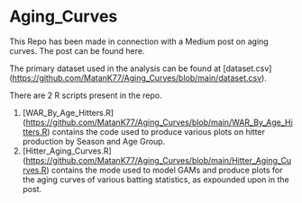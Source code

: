 # Aging_Curves

This Repo has been made in connection with a Medium post on aging curves. The post can be found here.

The primary dataset used in the analysis can be found at [dataset.csv] (https://github.com/MatanK77/Aging_Curves/blob/main/dataset.csv).

There are 2 R scripts present in the repo.
1) [WAR_By_Age_Hitters.R] (https://github.com/MatanK77/Aging_Curves/blob/main/WAR_By_Age_Hitters.R) contains the code used to produce various plots on hitter production by Season and Age Group.
2) [Hitter_Aging_Curves.R] (https://github.com/MatanK77/Aging_Curves/blob/main/Hitter_Aging_Curves.R) contains the mode used to model GAMs and produce plots for the aging curves of various batting statistics, as expounded upon in the post.
